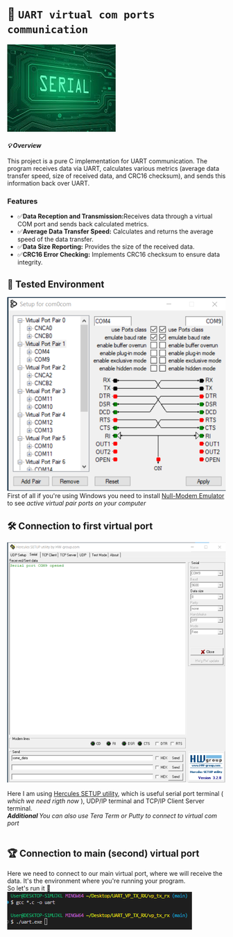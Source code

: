 # 🚀 `UART virtual com ports communication `
![Serial](images/serial.jfif)

#### <i> 💡 Overview </i> <br>

<span>This project is a pure C implementation for UART communication. The program receives data via UART, calculates various metrics (average data transfer speed, size of received data, and CRC16 checksum), and sends this information back over UART. </span>

###  Features  <br>

- ✅<b>Data Reception and Transmission:</b>Receives data through a virtual COM port and sends back calculated metrics.
- ✅<b>Average Data Transfer Speed:</b> Calculates and returns the average speed of the data transfer.
- ✅<b>Data Size Reporting:</b> Provides the size of the received data.
- ✅<b>CRC16 Error Checking:</b> Implements CRC16 checksum to ensure data integrity. <br>

## <span> 🔎 Tested Environment </span>
![Setup](images/setup.png) <br>
<span> First of all if you're using Windows you need to install [Null-Modem Emulator](https://sourceforge.net/projects/com0com/) to see <i> active virtual pair ports on your computer </i> </span> <br>

## <span> 🛠️ Connection to first virtual port </span>
![com_portopen](images/com_open.png) <br>

<span>Here I am using [Hercules SETUP utility](https://www.hw-group.com/software/hercules-setup-utility), which is useful serial port terminal (<i> which we need rigth now </i>), UDP/IP terminal and TCP/IP Client Server terminal. <br>
<i> <b>  Additional </b>You can also use Tera Term or Putty to connect to virtual com port </i> </span> <br> <br>

## <span> 🏆 Connection to main (second) virtual port </span> <br>
<span> Here we need to connect to our main virtual port, where we will receive the data. It's the environment where you're running your program. </span> <br>
<span> So let's run it 🙏 </span> <br> 
![run](images/run_programm.png) <br>


